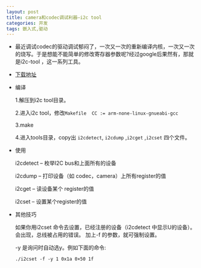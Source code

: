 ```yaml
---
layout: post
title: camera和codec调试利器–i2c tool
categories: 开发
tags: 嵌入式,驱动
---
```


- 最近调试codec的驱动调试郁闷了，一次又一次的重新编译内核，一次又一次的烧写。于是想能不能简单的修改寄存器参数呢?经过google后果然有，那就是i2c-tool ，这一系列工具。

- [下载地址](http://dl.lm-sensors.org/i2c-tools/releases/)


- 编译
    
    1.解压到i2c tool目录。
    
    2.进入i2c tool，修改`Makefile  CC := arm-none-linux-gnueabi-gcc`
    
    3.make
    
    4.进入tools目录，copy出 `i2cdetect`, `i2cdump` ,`i2cget` ,`i2cset` 四个文件。

- 使用

    i2cdetect – 枚举I2C bus和上面所有的设备
    
    i2cdump – 打印设备（如 codec，camera）上所有register的值
    
    i2cget – 读设备某个 register的值
    
    i2cset –  设置某个register的值
    
- 其他技巧

    如果你用i2cset 命令去设置，已经注册的设备（i2cdetect 中显示U的设备）。会出现，总线被占用的错误。 加上-f 的参数，就可强制设置。
    
    -y 是询问时自动选y。例如下面的命令:
    
    `./i2cset -f -y 1 0x1a 0×50 1f`